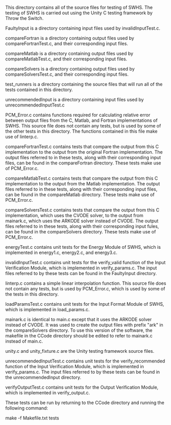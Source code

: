 This directory contains all of the source files for testing of SWHS. The testing of SWHS is carried out using the Unity C testing framework by Throw the Switch.

FaultyInput is a directory containing input files used by invalidInputTest.c.

compareFortran is a directory containing output files used by compareFortranTest.c, and their corresponding input files.

compareMatlab is a directory containing output files used by compareMatlabTest.c, and their corresponding input files.

compareSolvers is a directory containing output files used by compareSolversTest.c, and their corresponding input files.

test_runners is a directory containing the source files that will run all of the tests contained in this directory.

unrecommendedInput is a directory containing input files used by unrecommendedInputTest.c

PCM_Error.c contains functions required for calculating relative error between output files from the C, Matlab, and Fortran implementations of SWHS. This source file does not contain any tests, but is used by some of the other tests in this directory. The functions contained in this file make use of linterp.c.

compareFortranTest.c contains tests that compare the output from this C implementation to the output from the original Fortran implementation. The output files referred to in these tests, along with their corresponding input files, can be found in the compareFortran directory. These tests make use of PCM_Error.c.

compareMatlabTest.c contains tests that compare the output from this C implementation to the output from the Matlab implementation. The output files referred to in these tests, along with their corresponding input files, can be found in the compareMatlab directory. These tests make use of PCM_Error.c.

compareSolversTest.c contains tests that compare the output from this C implementation, which uses the CVODE solver, to the output from mainark.c, which uses the ARKODE solver instead of CVODE. The output files referred to in these tests, along with their corresponding input fules, can be found in the compareSolvers directory. These tests make use of PCM_Error.c.

energyTest.c contains unit tests for the Energy Module of SWHS, which is implemented in energy1.c, energy2.c, and energy3.c. 

invalidInputTest.c contains unit tests for the verify_valid function of the Input Verification Module, which is implemented in verify_params.c. The input files referred to by these tests can be found in the FaultyInput directory.

linterp.c contains a simple linear interpolation function. This source file does not contain any tests, but is used by PCM_Error.c, which is used by some of the tests in this directory.

loadParamsTest.c contains unit tests for the Input Format Module of SWHS, which is implemented in load_params.c.

mainark.c is identical to main.c except that it uses the ARKODE solver instead of CVODE. It was used to create the output files with prefix "ark" in the compareSolvers directory. To use this version of the software, the makefile in the CCode directory should be edited to refer to mainark.c instead of main.c.

unity.c and unity_fixture.c are the Unity testing framework source files.

unrecommendedInputTest.c contains unit tests for the verify_recommended function of the Input Verification Module, which is implemented in verify_params.c. The input files referred to by these tests can be found in the unrecommendedInput directory.

verifyOutputTest.c contains unit tests for the Output Verification Module, which is implemented in verify_output.c.

These tests can be run by returning to the CCode directory and running the following command:

make -f Makefile.txt tests